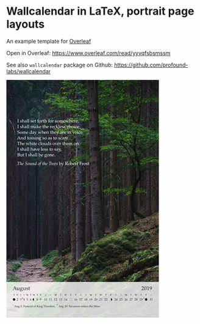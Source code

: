 # Wallcalendar in LaTeX, portrait page layouts

An example template for [Overleaf](https://overleaf.com)

Open in Overleaf: https://www.overleaf.com/read/yyvqfsbsmssm

See also `wallcalendar` package on Github: https://github.com/profound-labs/wallcalendar

![Wallcalendar August](./readme-assets/august.jpg)

